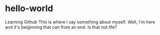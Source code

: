# hello-world
Learning Github
This is where I say something about myself. Well, I'm here and it's beiginning that can from an end. Is that not life? 
